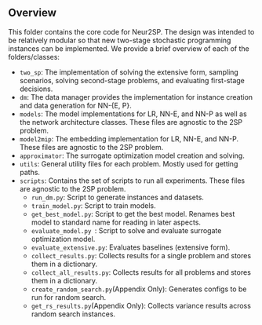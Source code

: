 ## Overview

This folder contains the core code for Neur2SP.  The design was intended to be relatively modular so that new two-stage stochastic programming
instances can be implemented.  We provide a brief overview of each of the folders/classes:
- `two_sp`: The implementation of solving the extensive form, sampling scenarios, solving second-stage problems, and evaluating first-stage decisions.
- `dm`: The data manager provides the implementation for instance creation and data generation for NN-{E, P}.  
- `models`: The model implementations for LR, NN-E, and NN-P as well as the network architecture classes. These files are agnostic to the 2SP problem.
- `model2mip`: The embedding implementation for LR, NN-E, and NN-P. These files are agnostic to the 2SP problem.
- `approximator`: The surrogate optimization model creation and solving.
- `utils`: General utility files for each problem.  Mostly used for getting paths.
- `scripts`: Contains the set of scripts to run all experiments. These files are agnostic to the 2SP problem.
  - `run_dm.py`: Script to generate instances and datasets.
  - `train_model.py`: Script to train models.
  - `get_best_model.py`: Script to get the best model.  Renames best model to standard name for reading in later aspects.
  - `evaluate_model.py `: Script to solve and evaluate surrogate optimization model.
  - `evaluate_extensive.py`: Evaluates baselines (extensive form).
  - `collect_results.py`: Collects results for a single problem and stores them in a dictionary.
  - `collect_all_results.py`: Collects results for all problems and stores them in a dictionary.
  - `create_random_search.py`(Appendix Only): Generates configs to be run for random search.
  - `get_rs_results.py`(Appendix Only): Collects variance results across random search instances. 
